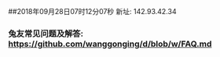 ##2018年09月28日07时12分07秒 新址: 142.93.42.34
### 兔友常见问题及解答: https://github.com/wanggonging/d/blob/w/FAQ.md
